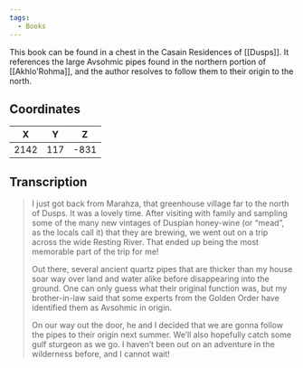 ```yaml
---
tags:
  - Books
---
```


This book can be found in a chest in the Casain Residences of [[Dusps]]. It references the large Avsohmic pipes found in the northern portion of [[Akhlo'Rohma]], and the author resolves to follow them to their origin to the north.

## Coordinates
| **X** | **Y** | **Z** |
| :---: | :---: | :---: |
| 2142  |  117  | -831  |

## Transcription
> I just got back from Marahza, that greenhouse village far to the north of Dusps. It was a lovely time. After visiting with family and sampling some of the many new vintages of Duspian honey-wine (or “mead”, as the locals call it) that they are brewing, we went out on a trip across the wide Resting River. That ended up being the most memorable part of the trip for me!
>
> Out there, several ancient quartz pipes that are thicker than my house soar way over land and water alike before disappearing into the ground. One can only guess what their original function was, but my brother-in-law said that some experts from the Golden Order have identified them as Avsohmic in origin.
>
> On our way out the door, he and I decided that we are gonna follow the pipes to their origin next summer. We’ll also hopefully catch some gulf sturgeon as we go. I haven’t been out on an adventure in the wilderness before, and I cannot wait!

